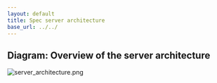 ```yaml
---
layout: default
title: Spec server architecture
base_url: ../../
---
```

## Diagram: Overview of the server architecture ##

![server_architecture.png](server_architecture.png)
